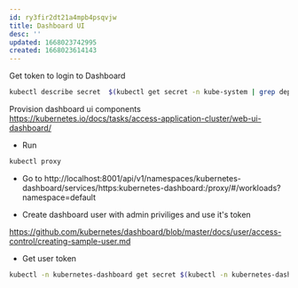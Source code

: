 ```yaml
---
id: ry3fir2dt21a4mpb4psqvjw
title: Dashboard UI
desc: ''
updated: 1668023742995
created: 1668023614143
---
```


Get token to login to Dashboard 

```bash
kubectl describe secret  $(kubectl get secret -n kube-system | grep deployment-controller-token | awk '{print $1}') -n kube-system  
```

Provision dashboard ui components https://kubernetes.io/docs/tasks/access-application-cluster/web-ui-dashboard/  

- Run 
```bash
kubectl proxy 
```

- Go to http://localhost:8001/api/v1/namespaces/kubernetes-dashboard/services/https:kubernetes-dashboard:/proxy/#/workloads?namespace=default  

- Create dashboard user with admin priviliges and use it's token 

https://github.com/kubernetes/dashboard/blob/master/docs/user/access-control/creating-sample-user.md 

- Get user token 

```bash
kubectl -n kubernetes-dashboard get secret $(kubectl -n kubernetes-dashboard get sa/dashboard-user -o jsonpath="{.secrets[0].name}") -o go-template="{{.data.token | base64decode}}" 
```